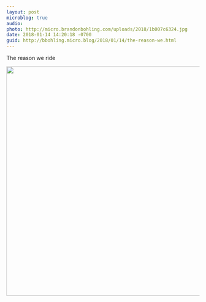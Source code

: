 ```yaml
---
layout: post
microblog: true
audio: 
photo: http://micro.brandonbohling.com/uploads/2018/1b007c6324.jpg
date: 2018-01-14 14:20:18 -0700
guid: http://bbohling.micro.blog/2018/01/14/the-reason-we.html
---
```

The reason we ride

<img src="http://micro.brandonbohling.com/uploads/2018/1b007c6324.jpg" width="600" height="599" />
